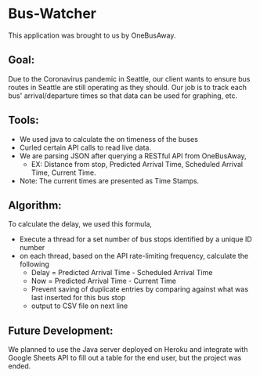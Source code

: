 # Bus-Watcher
This application was brought to us by OneBusAway.

## Goal:
Due to the Coronavirus pandemic in Seattle, our client wants to ensure bus routes in Seattle are still operating as they should. Our job is to track each bus' arrival/departure times so that data can be used for graphing, etc.

## Tools:
- We used java to calculate the on timeness of the buses
- Curled certain API calls to read live data.
- We are parsing JSON after querying a RESTful API from OneBusAway,
  - EX: Distance from stop, Predicted Arrival Time, Scheduled Arrival Time, Current Time. 
- Note: The current times are presented as Time Stamps. 

## Algorithm:
To calculate the delay, we used this formula,
- Execute a thread for a set number of bus stops identified by a unique ID number
- on each thread, based on the API rate-limiting frequency, calculate the following
  - Delay = Predicted Arrival Time - Scheduled Arrival Time
  - Now = Predicted Arrival Time - Current Time
  - Prevent saving of duplicate entries by comparing against what was last inserted for this bus stop
  - output to CSV file on next line

## Future Development: 
We planned to use the Java server deployed on Heroku and integrate with Google Sheets API to fill out a table for the end user, but the project was ended.
